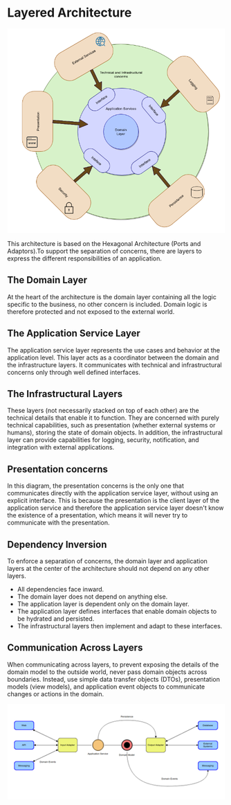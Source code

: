 # Layered Architecture

![layered architecture](/docs/images/layered-architecture.png)

This architecture is based on the Hexagonal Architecture (Ports and Adaptors).To support the separation of concerns, there are layers to express the different responsibilities of an application. 

## The Domain Layer

At the heart of the architecture is the domain layer containing all the logic specific to the business, no other concern is included. Domain logic is therefore protected and not exposed to the external world.

## The Application Service Layer

The application service layer represents the use cases and behavior at the application level. This layer acts as a coordinator between the domain and the infrastructure layers. It communicates with technical and infrastructural concerns only through well defined interfaces. 

## The Infrastructural Layers

These layers (not necessarily stacked on top of each other) are the technical details that enable it to function. They are concerned with purely technical capabilities, such as presentation (whether external systems or humans), storing the state of domain objects. In addition, the infrastructural layer can provide capabilities for logging, security, notification, and integration with external applications.

## Presentation concerns

In this diagram, the presentation concerns is the only one that communicates directly with the application service layer, without using an explicit interface. This is because the presentation is the client layer of the application service and therefore the application service layer doesn't know the existence of a presentation, which means it will never try to communicate with the presentation. 

## Dependency Inversion

To enforce a separation of concerns, the domain layer and application layers at the center of the architecture should not depend on any other layers. 

* All dependencies face inward.
* The domain layer does not depend on anything else.
* The application layer is dependent only on the domain layer.
* The application layer defines interfaces that enable domain objects to be hydrated and persisted.
* The infrastructural layers then implement and adapt to these
interfaces.

## Communication Across Layers

When communicating across layers, to prevent exposing the details of the domain model to the outside world, never pass domain objects across boundaries. Instead, use simple data transfer objects (DTOs), presentation models (view models), and application event objects to communicate changes or actions in the domain.

![Inside a bounded context](/docs/images/inside-a-bounded-context.png)

